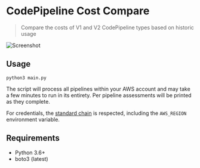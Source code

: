 # CodePipeline Cost Compare

> Compare the costs of V1 and V2 CodePipeline types based on historic usage

![Screenshot](https://repository-images.githubusercontent.com/716962610/5ae62dfd-bc45-485f-8f02-563ac03f122b)

## Usage

```
python3 main.py
```

The script will process all pipelines within your AWS account and may take a few minutes to run in its entirety. Per pipeline assessments will be printed as they complete.

For credentials, the [standard chain](https://boto3.amazonaws.com/v1/documentation/api/latest/guide/credentials.html#configuring-credentials) is respected, including the `AWS_REGION` environment variable.

## Requirements

- Python 3.6+
- boto3 (latest)
